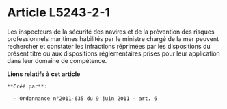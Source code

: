 # Article L5243-2-1

Les inspecteurs de la sécurité des navires et de la prévention des risques professionnels maritimes habilités par le ministre
chargé de la mer peuvent rechercher et constater les infractions réprimées par les dispositions du présent titre ou aux
dispositions réglementaires prises pour leur application dans leur domaine de compétence.

**Liens relatifs à cet article**

	**Créé par**:

	  - Ordonnance n°2011-635 du 9 juin 2011 - art. 6
